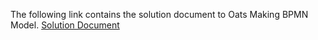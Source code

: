The following link contains the solution document to Oats Making BPMN Model. [Solution Document](https://docs.google.com/document/d/1w8xWHOLumXmgyOLLE6OVQSySOcB1XDyAiIf2JBCpCJ4/edit?usp=sharing)